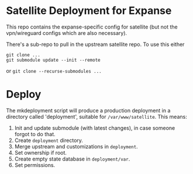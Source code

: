 # Satellite Deployment for Expanse

This repo contains the expanse-specific config for satellite
(but not the vpn/wireguard configs which are also necessary).

There's a sub-repo to pull in the upstream satellite repo. To use this either
  ```
  git clone ...
  git submodule update --init --remote
  ```

  or
  `git clone --recurse-submodules ...`


# Deploy

The mkdeployment script will produce a production deployment in a directory called 'deployment', suitable for `/var/www/satellite`.  This means:
1. Init and update submodule (with latest changes), in case someone forgot to do that.
2. Create `deployment` directory.
3. Merge upstream and customizations in `deployment`.
4. Set ownership if root.
5. Create empty state database in `deployment/var`.
6. Set permissions.



